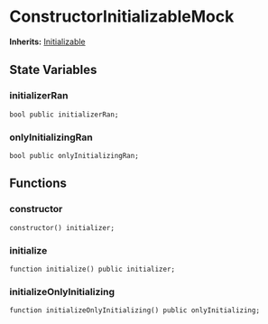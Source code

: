 # ConstructorInitializableMock
**Inherits:**
[Initializable](/lib/solady/src/utils/Initializable.sol/abstract.Initializable.md)


## State Variables
### initializerRan

```solidity
bool public initializerRan;
```


### onlyInitializingRan

```solidity
bool public onlyInitializingRan;
```


## Functions
### constructor


```solidity
constructor() initializer;
```

### initialize


```solidity
function initialize() public initializer;
```

### initializeOnlyInitializing


```solidity
function initializeOnlyInitializing() public onlyInitializing;
```

